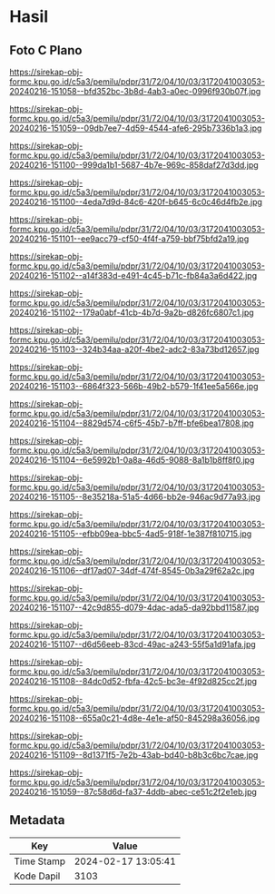 # Hasil

## Foto C Plano

https://sirekap-obj-formc.kpu.go.id/c5a3/pemilu/pdpr/31/72/04/10/03/3172041003053-20240216-151058--bfd352bc-3b8d-4ab3-a0ec-0996f930b07f.jpg

https://sirekap-obj-formc.kpu.go.id/c5a3/pemilu/pdpr/31/72/04/10/03/3172041003053-20240216-151059--09db7ee7-4d59-4544-afe6-295b7336b1a3.jpg

https://sirekap-obj-formc.kpu.go.id/c5a3/pemilu/pdpr/31/72/04/10/03/3172041003053-20240216-151100--999da1b1-5687-4b7e-969c-858daf27d3dd.jpg

https://sirekap-obj-formc.kpu.go.id/c5a3/pemilu/pdpr/31/72/04/10/03/3172041003053-20240216-151100--4eda7d9d-84c6-420f-b645-6c0c46d4fb2e.jpg

https://sirekap-obj-formc.kpu.go.id/c5a3/pemilu/pdpr/31/72/04/10/03/3172041003053-20240216-151101--ee9acc79-cf50-4f4f-a759-bbf75bfd2a19.jpg

https://sirekap-obj-formc.kpu.go.id/c5a3/pemilu/pdpr/31/72/04/10/03/3172041003053-20240216-151102--a14f383d-e491-4c45-b71c-fb84a3a6d422.jpg

https://sirekap-obj-formc.kpu.go.id/c5a3/pemilu/pdpr/31/72/04/10/03/3172041003053-20240216-151102--179a0abf-41cb-4b7d-9a2b-d826fc6807c1.jpg

https://sirekap-obj-formc.kpu.go.id/c5a3/pemilu/pdpr/31/72/04/10/03/3172041003053-20240216-151103--324b34aa-a20f-4be2-adc2-83a73bd12657.jpg

https://sirekap-obj-formc.kpu.go.id/c5a3/pemilu/pdpr/31/72/04/10/03/3172041003053-20240216-151103--6864f323-566b-49b2-b579-1f41ee5a566e.jpg

https://sirekap-obj-formc.kpu.go.id/c5a3/pemilu/pdpr/31/72/04/10/03/3172041003053-20240216-151104--8829d574-c6f5-45b7-b7ff-bfe6bea17808.jpg

https://sirekap-obj-formc.kpu.go.id/c5a3/pemilu/pdpr/31/72/04/10/03/3172041003053-20240216-151104--6e5992b1-0a8a-46d5-9088-8a1b1b8ff8f0.jpg

https://sirekap-obj-formc.kpu.go.id/c5a3/pemilu/pdpr/31/72/04/10/03/3172041003053-20240216-151105--8e35218a-51a5-4d66-bb2e-946ac9d77a93.jpg

https://sirekap-obj-formc.kpu.go.id/c5a3/pemilu/pdpr/31/72/04/10/03/3172041003053-20240216-151105--efbb09ea-bbc5-4ad5-918f-1e387f810715.jpg

https://sirekap-obj-formc.kpu.go.id/c5a3/pemilu/pdpr/31/72/04/10/03/3172041003053-20240216-151106--df17ad07-34df-474f-8545-0b3a29f62a2c.jpg

https://sirekap-obj-formc.kpu.go.id/c5a3/pemilu/pdpr/31/72/04/10/03/3172041003053-20240216-151107--42c9d855-d079-4dac-ada5-da92bbd11587.jpg

https://sirekap-obj-formc.kpu.go.id/c5a3/pemilu/pdpr/31/72/04/10/03/3172041003053-20240216-151107--d6d56eeb-83cd-49ac-a243-55f5a1d91afa.jpg

https://sirekap-obj-formc.kpu.go.id/c5a3/pemilu/pdpr/31/72/04/10/03/3172041003053-20240216-151108--84dc0d52-fbfa-42c5-bc3e-4f92d825cc2f.jpg

https://sirekap-obj-formc.kpu.go.id/c5a3/pemilu/pdpr/31/72/04/10/03/3172041003053-20240216-151108--655a0c21-4d8e-4e1e-af50-845298a36056.jpg

https://sirekap-obj-formc.kpu.go.id/c5a3/pemilu/pdpr/31/72/04/10/03/3172041003053-20240216-151109--8d1371f5-7e2b-43ab-bd40-b8b3c6bc7cae.jpg

https://sirekap-obj-formc.kpu.go.id/c5a3/pemilu/pdpr/31/72/04/10/03/3172041003053-20240216-151059--87c58d6d-fa37-4ddb-abec-ce51c2f2e1eb.jpg


## Metadata

| Key        | Value               |
| ---------- | ------------------- |
| Time Stamp | 2024-02-17 13:05:41 |
| Kode Dapil | 3103                |



